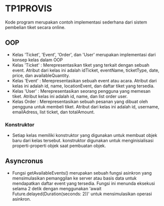 # TP1PROVIS
Kode program merupakan contoh implementasi sederhana dari sistem pembelian tiket secara online.
## OOP
* Kelas 'Ticket', 'Event', 'Order', dan 'User' merupakan implementasi dari konsep kelas dalam OOP
* Kelas 'Ticket' : Merepresentasikan tiket yang terkait dengan sebuah event. Atribut dari kelas ini adalah idTicket, eventName, ticketType, date, price, dan availableQuantity.
* Kelas 'Event' : Merepresentasikan sebuah event atau acara. Atribut dari kelas ini adalah id, name, locationEvent, dan daftar tiket yang tersedia.
* Kelas 'User' : Merepresentasikan seorang pengguna yang memesan tiket. Atribut kelas ini adalah id, name, dan list order user.
* Kelas Order : Merepresentasikan sebuah pesanan yang dibuat oleh pengguna untuk membeli tiket. Atribut dari kelas ini adalah id, username, emailAdress, list ticket, dan totalAmount.
### Konstruktor
* Setiap kelas memiliki konstruktor yang digunakan untuk membuat objek baru dari kelas tersebut. konstruktor digunakan untuk menginisialisasi properti-properti objek saat pembuatan objek.
## Asyncronus
* Fungsi getAvailableEvents() merupakan sebuah fungsi asinkron yang mensimulasikan pemanggilan ke server atau basis data untuk mendapatkan daftar event yang tersedia. Fungsi ini menunda eksekusi selama 2 detik dengan menggunakan 'await Future.delayed(Duration(seconds: 2))' untuk mensimulasikan operasi asinkron.
